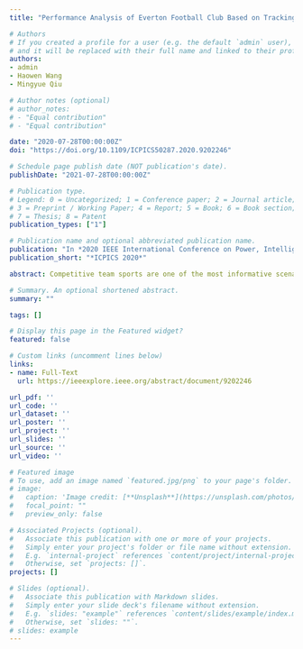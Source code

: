 ```yaml
---
title: "Performance Analysis of Everton Football Club Based on Tracking Data"

# Authors
# If you created a profile for a user (e.g. the default `admin` user), write the username (folder name) here 
# and it will be replaced with their full name and linked to their profile.
authors:
- admin
- Haowen Wang
- Mingyue Qiu

# Author notes (optional)
# author_notes:
# - "Equal contribution"
# - "Equal contribution"

date: "2020-07-28T00:00:00Z"
doi: "https://doi.org/10.1109/ICPICS50287.2020.9202246"

# Schedule page publish date (NOT publication's date).
publishDate: "2021-07-28T00:00:00Z"

# Publication type.
# Legend: 0 = Uncategorized; 1 = Conference paper; 2 = Journal article;
# 3 = Preprint / Working Paper; 4 = Report; 5 = Book; 6 = Book section;
# 7 = Thesis; 8 = Patent
publication_types: ["1"]

# Publication name and optional abbreviated publication name.
publication: "In *2020 IEEE International Conference on Power, Intelligent Computing and Systems (ICPICS)* (pp. 49-53)"
publication_short: "*ICPICS 2020*"

abstract: Competitive team sports are one of the most informative scenarios in the research of team cooperation analysis. However, there is a lack of simple, robust and accurate key event-based methods when evaluating the performance of a soccer team. In this paper, we first built a ball-passing network to facilitate teamwork analysis of a soccer team, with the help of which we then proposed a novel model for quality assessment based on highlight moments to evaluate the performance of the team. Further, we develop a third model to identify the rhythm conversion of offensive/defensive tactics so as to quantify them. Using spatiotemporal tracking data of key events in 38 Premier League games, a comprehensive and systematic analysis is formed on the performance of both the team staff and players of the Everton Football Club. Also, the key factors to the match result are quantitatively explored and modeled.

# Summary. An optional shortened abstract.
summary: ""

tags: []

# Display this page in the Featured widget?
featured: false

# Custom links (uncomment lines below)
links:
- name: Full-Text
  url: https://ieeexplore.ieee.org/abstract/document/9202246

url_pdf: ''
url_code: ''
url_dataset: ''
url_poster: ''
url_project: ''
url_slides: ''
url_source: ''
url_video: ''

# Featured image
# To use, add an image named `featured.jpg/png` to your page's folder. 
# image:
#   caption: 'Image credit: [**Unsplash**](https://unsplash.com/photos/pLCdAaMFLTE)'
#   focal_point: ""
#   preview_only: false

# Associated Projects (optional).
#   Associate this publication with one or more of your projects.
#   Simply enter your project's folder or file name without extension.
#   E.g. `internal-project` references `content/project/internal-project/index.md`.
#   Otherwise, set `projects: []`.
projects: []

# Slides (optional).
#   Associate this publication with Markdown slides.
#   Simply enter your slide deck's filename without extension.
#   E.g. `slides: "example"` references `content/slides/example/index.md`.
#   Otherwise, set `slides: ""`.
# slides: example
---
```


<!-- {{% callout note %}}
Click the *Cite* button above to demo the feature to enable visitors to import publication metadata into their reference management software.
{{% /callout %}}

{{% callout note %}}
Create your slides in Markdown - click the *Slides* button to check out the example.
{{% /callout %}}

Supplementary notes can be added here, including [code, math, and images](https://wowchemy.com/docs/writing-markdown-latex/). -->

